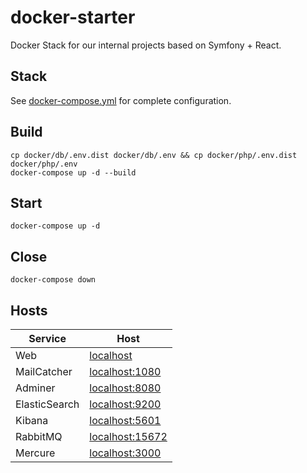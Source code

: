 # docker-starter

Docker Stack for our internal projects based on Symfony + React.

## Stack

See [docker-compose.yml](docker-compose.yml) for complete configuration.

## Build

```shell
cp docker/db/.env.dist docker/db/.env && cp docker/php/.env.dist docker/php/.env
docker-compose up -d --build
```

## Start

```shell
docker-compose up -d
```

## Close
```shell
docker-compose down
```

## Hosts

| Service       | Host                                      |
|---------------|-------------------------------------------|
| Web           | [localhost](http://localhost)             |
| MailCatcher   | [localhost:1080](http://localhost:1080)   |
| Adminer       | [localhost:8080](http://localhost:8080)   |
| ElasticSearch | [localhost:9200](http://localhost:9200)   |
| Kibana        | [localhost:5601](http://localhost:5601)   |
| RabbitMQ      | [localhost:15672](http://localhost:15672) |
| Mercure       | [localhost:3000](http://localhost:3000)   |